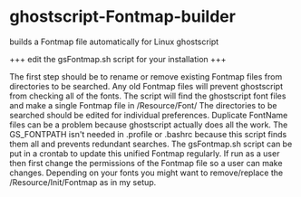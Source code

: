 # ghostscript-Fontmap-builder
builds a Fontmap file automatically for Linux ghostscript

+++ edit the gsFontmap.sh script for your installation +++

The first step should be to rename or remove existing Fontmap files from directories to be searched.
Any old Fontmap files will prevent ghostscript from checking all of the fonts.
The script will find the ghostscript font files and make a single Fontmap file in /Resource/Font/
The directories to be searched should be edited for individual preferences.
Duplicate FontName files can be a problem because ghostscript actually does all the work.
The GS_FONTPATH isn't needed in .profile or .bashrc because this script finds them all and prevents redundant searches.
The gsFontmap.sh script can be put in a crontab to update this unified Fontmap regularly.
If run as a user then first change the permissions of the Fontmap file so a user can make changes.
Depending on your fonts you might want to remove/replace the /Resource/Init/Fontmap as in my setup.
